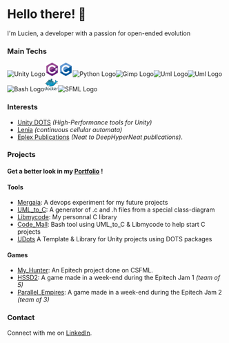 # Hello there! 👋

I'm Lucien, a developer with a passion for open-ended evolution

### Main Techs
<img src="https://www.vectorlogo.zone/logos/unity3d/unity3d-icon.svg" alt="Unity Logo" width="32"/><img src="https://raw.githubusercontent.com/devicons/devicon/master/icons/csharp/csharp-original.svg" alt="C# Logo" width="32"/><img src="https://raw.githubusercontent.com/devicons/devicon/master/icons/c/c-original.svg" alt="C Logo" width="32"/><img src="https://www.vectorlogo.zone/logos/python/python-icon.svg" alt="Python Logo" width="32"/><img src="https://www.vectorlogo.zone/logos/gimp/gimp-icon.svg" alt="Gimp Logo" width="32"/><img src="https://upload.wikimedia.org/wikipedia/commons/d/d5/UML_logo.svg" alt="Uml Logo" width="48"/><img src="https://www.vectorlogo.zone/logos/linux/linux-icon.svg" alt="Uml Logo" width="32"/><img src="https://www.vectorlogo.zone/logos/gnu_bash/gnu_bash-icon.svg" alt="Bash Logo" width="32"/><img src="https://raw.githubusercontent.com/devicons/devicon/master/icons/docker/docker-original-wordmark.svg" alt="Bash Logo" width="32"/><img src="https://upload.wikimedia.org/wikipedia/commons/a/a0/SFML_Logo.svg" alt="SFML Logo" width="32"/>

### Interests
- [Unity DOTS](https://unity.com/dots) *(High-Performance tools for Unity)*
- [Lenia](https://chakazul.github.io/lenia.html) *(continuous cellular automata)*
- [Eplex Publications](http://eplex.cs.ucf.edu/publications) *(Neat to DeepHyperNeat publications)*.

### Projects
#### Get a better look in my [Portfolio](https://mathematisse.github.io/Portfolio/) !
#### Tools
- [Mergaia](https://github.com/Mergaia): A devops experiment for my future projects
- [UML_to_C](link-to-project-1): A generator of .c and .h files from a special class-diagram
- [Libmycode](link-to-project-6): My personnal C library
- [Code_Mall](link-to-project-1): Bash tool using UML_to_C & Libmycode to help start C projects
- [UDots](https://github.com/mathematisse/Udots) A Template & Library for Unity projects using DOTS packages
#### Games
- [My_Hunter](link-to-project-2): An Epitech project done on CSFML.
- [HSSD2](https://github.com/mathematisse/HSSD): A game made in a week-end during the Epitech Jam 1 *(team of 5)*
- [Parallel_Empires](https://github.com/mathematisse/JAM-Parallele): A game made in a week-end during the Epitech Jam 2 *(team of 3)*

### Contact
Connect with me on [LinkedIn](https://www.linkedin.com/in/lucien-pineau/).
